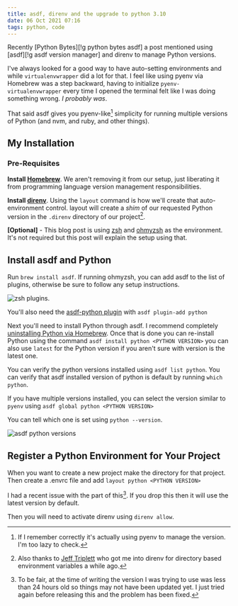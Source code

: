 ```yaml
---
title: asdf, direnv and the upgrade to python 3.10
date: 06 Oct 2021 07:16
tags: python, code
---
```


Recently [Python Bytes][!g python bytes asdf] a post mentioned using [asdf][!g asdf version manager] and direnv to manage Python versions.

I've always looked for a good way to have auto-setting environments and while `virtualenvwrapper` did a lot for that. I feel like using pyenv via Homebrew was a step backward, having to initialize `pyenv-virtualenvwrapper` every time I opened the terminal felt like I was doing something wrong. _I probably was_.

That said asdf gives you pyenv-like[^1] simplicity for running multiple versions of Python (and nvm, and ruby, and other things).

## My Installation

### Pre-Requisites

**Install [Homebrew][2889-0001]**. We aren't removing it from our setup, just liberating it from programming language version management responsibilities.

**Install [direnv][2889-0002]**. Using the `layout` command is how we'll create that auto-environment control. layout will create a _shim_ of our requested Python version in the `.direnv` directory of our project[^2].

**[Optional]** - This blog post is using [zsh][2889-0003] and [ohmyzsh][2889-0004] as the environment. It's not required but this post will explain the setup using that.

## Install asdf and Python

Run `brew install asdf`. If running ohmyzsh, you can add asdf to the list of plugins, otherwise be sure to follow any setup instructions.

![zsh plugins](https://kjaymiller.s3-us-west-2.amazonaws.com/images/python_3_10_asdf_errors_omz_plugins.png).

You'll also need the [asdf-python plugin][2889-0005] with `asdf plugin-add python`

Next you'll need to install Python through asdf. I recommend completely [uninstalling Python via Homebrew](https://dev.to/therealdarkmage/clean-up-and-remove-a-python3-homebrew-install-21ai). Once that is done you can re-install Python using the command `asdf install python <PYTHON VERSION>` you can also use `latest` for the Python version if you aren't sure with version is the latest one.

You can verify the python versions installed using `asdf list python`. You can verify that asdf installed version of python is default by running `which python`.

If you have multiple versions installed, you can select the version similar to `pyenv` using `asdf global python <PYTHON VERSION>`

You can tell which one is set using `python --version`.

![asdf python versions](https://kjaymiller.s3-us-west-2.amazonaws.com/images/python_3_10_asdf_errors_python_versions.png)

## Register a Python Environment for Your Project

When you want to create a new project make the directory for that project. Then create a .envrc file and add `layout python <PYTHON VERSION>`

I had a recent issue with the <PYTHON VERSION> part of this[^3]. If you drop this then it will use the latest version by default.

Then you will need to activate direnv using `direnv allow`.

[^1]: If I remember correctly it's actually using pyenv to manage the version. I'm too lazy to check.
[^2]: Also thanks to [Jeff Triplett](https://jefftriplett.com) who got me into direnv for directory based environment variables a while ago.
[^3]: To be fair, at the time of writing the version I was trying to use was less than 24 hours old so things may not have been updated yet. I just tried again before releasing this and the problem has been fixed.

[2889-0001]: https://brew.sh/ "The Missing Package Manager for macOS (or Linux) — Homebrew"
[2889-0002]: https://direnv.net/ "direnv – unclutter your .profile - direnv"
[2889-0003]: https://www.zsh.org/ "Zsh"
[2889-0004]: https://ohmyz.sh/ "Oh My Zsh - a delightful & open source framework for Zsh"
[2889-0005]: https://github.com/danhper/asdf-python "GitHub - danhper/asdf-python"
